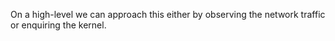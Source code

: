 On a high-level we can approach this either by observing the
network traffic or enquiring the kernel.

